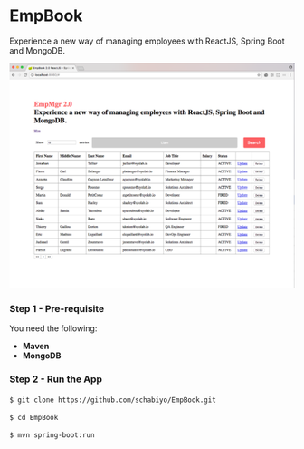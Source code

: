 # EmpBook

Experience a new way of managing employees with ReactJS, Spring Boot and MongoDB.

![EmpBook](/img/empbook.png "EmpBook")

### Step 1 - Pre-requisite

You need the following:

- **Maven**
- **MongoDB** 


### Step 2 - Run the App

` $ git clone https://github.com/schabiyo/EmpBook.git `

` $ cd EmpBook `

` $ mvn spring-boot:run `


